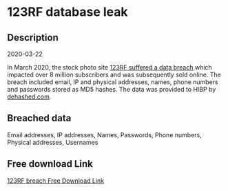 # 123RF database leak

## Description

2020-03-22

In March 2020, the stock photo site <a href="https://www.bleepingcomputer.com/news/security/popular-stock-photo-service-hit-by-data-breach-83m-records-for-sale/" target="_blank" rel="noopener">123RF suffered a data breach</a> which impacted over 8 million subscribers and was subsequently sold online. The breach included email, IP and physical addresses, names, phone numbers and passwords stored as MD5 hashes. The data was provided to HIBP by <a href="https://dehashed.com/" target="_blank" rel="noopener">dehashed.com</a>.

## Breached data

Email addresses, IP addresses, Names, Passwords, Phone numbers, Physical addresses, Usernames

## Free download Link

[123RF breach Free Download Link](https://tinyurl.com/2b2k277t)